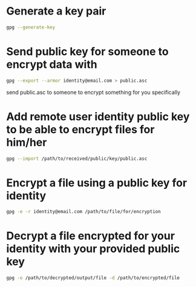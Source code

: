 # Generate a key pair

```bash
gpg --generate-key
```

# Send public key for someone to encrypt data with
```bash
gpg --export --armor identity@email.com > public.asc
```
send public.asc to someone to encrypt something for you specifically

# Add remote user identity public key to be able to encrypt files for him/her
```bash
gpg --import /path/to/received/public/key/public.asc
```

# Encrypt a file using a public key for identity
```bash
gpg -e -r identity@email.com /path/to/file/for/encryption
```

# Decrypt a file encrypted for your identity with your provided public key
```bash
gpg -o /path/to/decrypted/output/file -d /path/to/encrypted/file
```